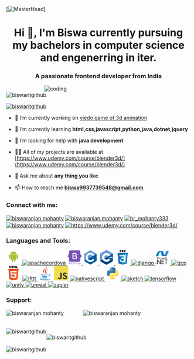 [![MasterHead](https://1.bp.blogspot.com/-7A4WynwLsMw/XbBpCXG8fHI/AAAAAAAAMt4/uOa1bpLskYgrwGbllhSu2SDj_Mig8SXJQCLcBGAsYHQ/s1600/2000_600px.gif)]
<h1 align="center">Hi 👋, I'm  Biswa currently pursuing my bachelors in computer science and engenerring in iter.</h1>
<h3 align="center">A passionate frontend developer from India</h3>
<img align="right" alt="coding" width="400" src="https://cdn.mos.cms.futurecdn.net/3eSHhTo4WUYwXJUpMCxEUo-1200-80.jpg">
<p align="left"> <img src="https://komarev.com/ghpvc/?username=biswaritgithub&label=Profile%20views&color=0e75b6&style=flat" alt="biswaritgithub" /> </p>

<p align="left"> <a href="https://github.com/ryo-ma/github-profile-trophy"><img src="https://github-profile-trophy.vercel.app/?username=biswaritgithub" alt="biswaritgithub" /></a> </p>

- 🔭 I’m currently working on [viedo game of 3d animation](https://starloopstudios.com/3d-animation-styles-that-rules-the-video-games-world/)

- 🌱 I’m currently learning **html,css,javascript,python,java,dotnet,jquery**

- 🤝 I’m looking for help with **java development**

- 👨‍💻 All of my projects are available at [https://www.udemy.com/course/blender3d/](https://www.udemy.com/course/blender3d/)

- 💬 Ask me about **any thing you like**

- 📫 How to reach me **biswa9937739548@gmail.com**

<h3 align="left">Connect with me:</h3>
<p align="left">

<a href="https://linkedin.com/in/biswaranjan mohanty" target="blank"><img align="center" src="https://raw.githubusercontent.com/rahuldkjain/github-profile-readme-generator/master/src/images/icons/Social/linked-in-alt.svg" alt="biswaranjan mohanty" height="30" width="40" /></a>
<a href="https://fb.com/biswaranjan mohanty" target="blank"><img align="center" src="https://raw.githubusercontent.com/rahuldkjain/github-profile-readme-generator/master/src/images/icons/Social/facebook.svg" alt="biswaranjan mohanty" height="30" width="40" /></a>
<a href="https://instagram.com/br_mohanty333" target="blank"><img align="center" src="https://raw.githubusercontent.com/rahuldkjain/github-profile-readme-generator/master/src/images/icons/Social/instagram.svg" alt="br_mohanty333" height="30" width="40" /></a>
<a href="https://www.youtube.com/c/biswaranjan mohanty" target="blank"><img align="center" src="https://raw.githubusercontent.com/rahuldkjain/github-profile-readme-generator/master/src/images/icons/Social/youtube.svg" alt="biswaranjan mohanty" height="30" width="40" /></a>
<a href="/https://www.udemy.com/course/blender3d/" target="blank"><img align="center" src="https://raw.githubusercontent.com/rahuldkjain/github-profile-readme-generator/master/src/images/icons/Social/rss.svg" alt="https://www.udemy.com/course/blender3d/" height="30" width="40" /></a>
</p>

<h3 align="left">Languages and Tools:</h3>
<p align="left"> <a href="https://developer.android.com" target="_blank" rel="noreferrer"> <img src="https://raw.githubusercontent.com/devicons/devicon/master/icons/android/android-original-wordmark.svg" alt="android" width="40" height="40"/> </a> <a href="https://cordova.apache.org/" target="_blank" rel="noreferrer"> <img src="https://www.vectorlogo.zone/logos/apache_cordova/apache_cordova-icon.svg" alt="apachecordova" width="40" height="40"/> </a> <a href="https://getbootstrap.com" target="_blank" rel="noreferrer"> <img src="https://raw.githubusercontent.com/devicons/devicon/master/icons/bootstrap/bootstrap-plain-wordmark.svg" alt="bootstrap" width="40" height="40"/> </a> <a href="https://www.cprogramming.com/" target="_blank" rel="noreferrer"> <img src="https://raw.githubusercontent.com/devicons/devicon/master/icons/c/c-original.svg" alt="c" width="40" height="40"/> </a> <a href="https://www.w3schools.com/cpp/" target="_blank" rel="noreferrer"> <img src="https://raw.githubusercontent.com/devicons/devicon/master/icons/cplusplus/cplusplus-original.svg" alt="cplusplus" width="40" height="40"/> </a> <a href="https://www.w3schools.com/css/" target="_blank" rel="noreferrer"> <img src="https://raw.githubusercontent.com/devicons/devicon/master/icons/css3/css3-original-wordmark.svg" alt="css3" width="40" height="40"/> </a> <a href="https://www.djangoproject.com/" target="_blank" rel="noreferrer"> <img src="https://cdn.worldvectorlogo.com/logos/django.svg" alt="django" width="40" height="40"/> </a> <a href="https://dotnet.microsoft.com/" target="_blank" rel="noreferrer"> <img src="https://raw.githubusercontent.com/devicons/devicon/master/icons/dot-net/dot-net-original-wordmark.svg" alt="dotnet" width="40" height="40"/> </a> <a href="https://cloud.google.com" target="_blank" rel="noreferrer"> <img src="https://www.vectorlogo.zone/logos/google_cloud/google_cloud-icon.svg" alt="gcp" width="40" height="40"/> </a> <a href="https://www.w3.org/html/" target="_blank" rel="noreferrer"> <img src="https://raw.githubusercontent.com/devicons/devicon/master/icons/html5/html5-original-wordmark.svg" alt="html5" width="40" height="40"/> </a> <a href="https://ifttt.com/" target="_blank" rel="noreferrer"> <img src="https://www.vectorlogo.zone/logos/ifttt/ifttt-ar21.svg" alt="ifttt" width="40" height="40"/> </a> <a href="https://www.java.com" target="_blank" rel="noreferrer"> <img src="https://raw.githubusercontent.com/devicons/devicon/master/icons/java/java-original.svg" alt="java" width="40" height="40"/> </a> <a href="https://developer.mozilla.org/en-US/docs/Web/JavaScript" target="_blank" rel="noreferrer"> <img src="https://raw.githubusercontent.com/devicons/devicon/master/icons/javascript/javascript-original.svg" alt="javascript" width="40" height="40"/> </a> <a href="https://nativescript.org/" target="_blank" rel="noreferrer"> <img src="https://raw.githubusercontent.com/detain/svg-logos/780f25886640cef088af994181646db2f6b1a3f8/svg/nativescript.svg" alt="nativescript" width="40" height="40"/> </a> <a href="https://www.python.org" target="_blank" rel="noreferrer"> <img src="https://raw.githubusercontent.com/devicons/devicon/master/icons/python/python-original.svg" alt="python" width="40" height="40"/> </a> <a href="https://www.sketch.com/" target="_blank" rel="noreferrer"> <img src="https://www.vectorlogo.zone/logos/sketchapp/sketchapp-icon.svg" alt="sketch" width="40" height="40"/> </a> <a href="https://www.tensorflow.org" target="_blank" rel="noreferrer"> <img src="https://www.vectorlogo.zone/logos/tensorflow/tensorflow-icon.svg" alt="tensorflow" width="40" height="40"/> </a> <a href="https://unity.com/" target="_blank" rel="noreferrer"> <img src="https://www.vectorlogo.zone/logos/unity3d/unity3d-icon.svg" alt="unity" width="40" height="40"/> </a> <a href="https://unrealengine.com/" target="_blank" rel="noreferrer"> <img src="https://raw.githubusercontent.com/kenangundogan/fontisto/036b7eca71aab1bef8e6a0518f7329f13ed62f6b/icons/svg/brand/unreal-engine.svg" alt="unreal" width="40" height="40"/> </a> <a href="https://zapier.com" target="_blank" rel="noreferrer"> <img src="https://www.vectorlogo.zone/logos/zapier/zapier-icon.svg" alt="zapier" width="40" height="40"/> </a> </p>

<h3 align="left">Support:</h3>
<p><a href="https://www.buymeacoffee.com/biswaranjan mohanty"> <img align="left" src="https://cdn.buymeacoffee.com/buttons/v2/default-yellow.png" height="50" width="210" alt="biswaranjan mohanty" /></a><a href="https://ko-fi.com/biswaranjan mohanty"> <img align="left" src="https://cdn.ko-fi.com/cdn/kofi3.png?v=3" height="50" width="210" alt="biswaranjan mohanty" /></a></p><br><br>

<p><img align="left" src="https://github-readme-stats.vercel.app/api/top-langs?username=biswaritgithub&show_icons=true&locale=en&layout=compact" alt="biswaritgithub" /></p>

<p>&nbsp;<img align="center" src="https://github-readme-stats.vercel.app/api?username=biswaritgithub&show_icons=true&locale=en" alt="biswaritgithub" /></p>

<p><img align="center" src="https://github-readme-streak-stats.herokuapp.com/?user=biswaritgithub&" alt="biswaritgithub" /></p>
